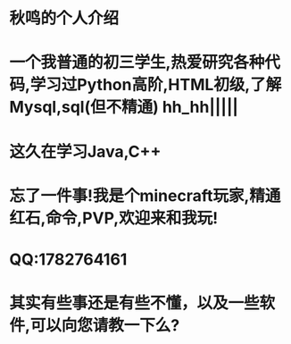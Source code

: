 # 秋鸣的个人介绍

# 一个我普通的初三学生,热爱研究各种代码,学习过Python高阶,HTML初级,了解Mysql,sql(但不精通)   hh_hh|||||
# 这久在学习Java,C++

# 忘了一件事!我是个minecraft玩家,精通红石,命令,PVP,欢迎来和我玩!
# QQ:1782764161


# 其实有些事还是有些不懂，以及一些软件,可以向您请教一下么?
